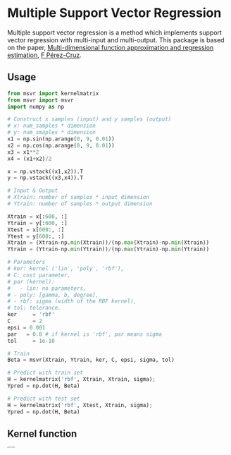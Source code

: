 # Multiple Support Vector Regression

Multiple support vector regression is a method which implements support vector regression with multi-input and multi-output. This package is based on the paper, [Multi-dimensional function approximation and regression estimation](https://link.springer.com/chapter/10.1007/3-540-46084-5_123), [F Pérez-Cruz](https://scholar.google.com/citations?user=8FfrHw0AAAAJ&hl=en&oi=sra).

## Usage

```python
from msvr import kernelmatrix
from msvr import msvr
import numpy as np

# Construct x samples (input) and y samples (output)
# x: num_samples * dimension
# y: num_smaples * dimension
x1 = np.sin(np.arange(0, 9, 0.01))
x2 = np.cos(np.arange(0, 9, 0.01))
x3 = x1**2
x4 = (x1+x2)/2

x = np.vstack((x1,x2)).T
y = np.vstack((x3,x4)).T

# Input & Output
# Xtrain: number of samples * input dimension
# Ytrain: number of samples * output dimension

Xtrain = x[:600, :]
Ytrain = y[:600, :]
Xtest = x[600:, :]
Ytest = y[600:, :]
Xtrain = (Xtrain-np.min(Xtrain))/(np.max(Xtrain)-np.min(Xtrain))
Ytrain = (Ytrain-np.min(Ytrain))/(np.max(Ytrain)-np.min(Ytrain))

# Parameters
# ker: kernel ('lin', 'poly', 'rbf'),
# C: cost parameter,
# par (kernel):
#	- lin: no parameters,
# - poly: [gamma, b, degree],
# - rbf: sigma (width of the RBF kernel),
# tol: tolerance.
ker     = 'rbf'
C       = 2
epsi = 0.001
par   = 0.8 # if kernel is 'rbf', par means sigma
tol     = 1e-10

# Train
Beta = msvr(Xtrain, Ytrain, ker, C, epsi, sigma, tol)

# Predict with train set
H = kernelmatrix('rbf', Xtrain, Xtrain, sigma);
Ypred = np.dot(H, Beta)

# Predict with test set
H = kernelmatrix('rbf', Xtest, Xtrain, sigma);
Ypred = np.dot(H, Beta)
```

## Kernel function

<img src="https://github.com/KaishuaiXu/msvr/blob/master/kernel.png?raw=true" alt="kernel function" align= left style="zoom:15%;" />

